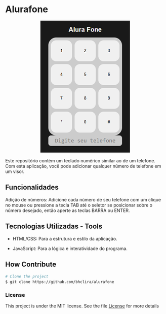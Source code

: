 # Alurafone

<div style="text-align: center;">

![Preview](imagem.png)

</div>

Este repositório contém um teclado numérico similar ao de um telefone. Com esta aplicação, você pode adicionar qualquer número de telefone em um visor.

## Funcionalidades

Adição de números: Adicione cada número de seu telefone com um clique no mouse ou pressione a tecla TAB até o seletor se posicionar sobre o número desejado, então aperte as teclas BARRA ou ENTER.

## Tecnologias Utilizadas - Tools
- HTML/CSS: Para a estrutura e estilo da aplicação.

- JavaScript: Para a lógica e interatividade do programa.

## How Contribute

```bash
# Clone the project
$ git clone https://github.com/bhclira/alurafone
```

### License

This project is under the MIT license. See the file [License](LICENSE) for more details